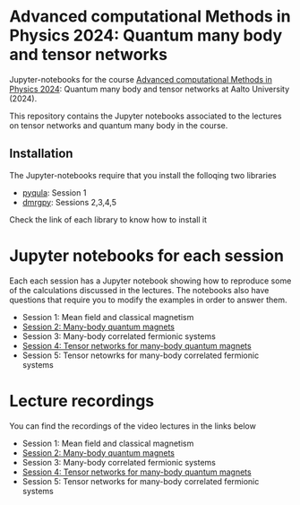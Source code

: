 # Advanced computational Methods in Physics 2024: Quantum many body and tensor networks
Jupyter-notebooks for the course [Advanced computational Methods in Physics 2024](https://mycourses.aalto.fi/course/view.php?id=45218&section=1): Quantum many body and tensor networks at Aalto University (2024).

This repository contains the Jupyter notebooks associated to the lectures on tensor networks and quantum many body in the course.

## Installation
The Jupyter-notebooks require that you install the folloqing two libraries

- [pyqula](https://github.com/joselado/pyqula): Session 1
- [dmrgpy](https://github.com/joselado/dmrgpy): Sessions 2,3,4,5

Check the link of each library to know how to install it

# Jupyter notebooks for each session
Each each session has a Jupyter notebook showing how to reproduce some of the calculations discussed in the lectures. The notebooks also have questions that require you to modify the examples in order to answer them.

- Session 1: Mean field and classical magnetism
- [Session 2: Many-body quantum magnets](https://github.com/joselado/Advanced_Computational_Methods_Physics_2024/blob/main/jupyter-notebooks/quantum_magnetism.ipynb)
- Session 3: Many-body correlated fermionic systems
- [Session 4: Tensor networks for many-body quantum magnets](https://github.com/joselado/Advanced_Computational_Methods_Physics_2024/blob/main/jupyter-notebooks/mps_quantum_magnets.ipynb)
- Session 5: Tensor netowrks for many-body correlated fermionic systems


# Lecture recordings
You can find the recordings of the video lectures in the links below
- Session 1: Mean field and classical magnetism
- [Session 2: Many-body quantum magnets](https://youtu.be/QI3EhsFmkAs )
- Session 3: Many-body correlated fermionic systems
- [Session 4: Tensor networks for many-body quantum magnets](https://youtu.be/VGZlR3KEIgE)
- Session 5: Tensor networks for many-body correlated fermionic systems

